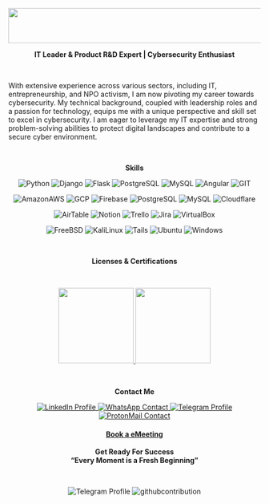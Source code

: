 <!DOCTYPE html>
<html lang="en">
<head>
    <meta charset="UTC+3">
    <meta name="viewport" content="width=device-width, initial-scale=1.0">
</head>

<p align="center">
    <a href="https://berson.io/">
        <img src="https://github.com/bersonio/bersonio/blob/main/VB.png" style="width:550px;height:70px;">
    </a>
</p>

<p align="center">
    <b>IT Leader & Product R&D Expert | Cybersecurity Enthusiast</b>
</p> 

<br>

<p align="left">
    With extensive experience across various sectors, including IT, entrepreneurship, and NPO activism, I am now pivoting my career towards cybersecurity. My technical background, coupled with leadership roles and a passion for technology, equips me with a unique perspective and skill set to excel in cybersecurity. I am eager to leverage my IT expertise and strong problem-solving abilities to protect digital landscapes and contribute to a secure cyber environment. 
</p> 

<br>

<p align="center">
    <b>Skills</b>
</p> 

<p align="center">
    <img src="https://img.shields.io/badge/Python-3776AB?style=for-the-badge&logo=python&logoColor=white" alt="Python">
    <img src="https://img.shields.io/badge/Django-092E20?style=for-the-badge&logo=django&logoColor=white" alt="Django">    
    <img src="https://img.shields.io/badge/Flask-000000?style=for-the-badge&logo=flask&logoColor=white" alt="Flask">  
    <img src="https://img.shields.io/badge/PostgreSQL-316192?style=for-the-badge&logo=postgresql&logoColor=white" alt="PostgreSQL">
    <img src="https://img.shields.io/badge/MySQL-00000F?style=for-the-badge&logo=mysql&logoColor=white" alt="MySQL">
    <img src="https://img.shields.io/badge/Angular-DD0031?style=for-the-badge&logo=angular&logoColor=white" alt="Angular"> 
    <img src="https://img.shields.io/badge/GIT-E44C30?style=for-the-badge&logo=git&logoColor=white" alt="GIT"> 


</p>

<p align="center">
    <img src="https://img.shields.io/badge/Amazon_AWS-FF9900?style=for-the-badge&logo=amazonaws&logoColor=white" alt="AmazonAWS">
    <img src="https://img.shields.io/badge/Google_Cloud-4285F4?style=for-the-badge&logo=google-cloud&logoColor=white" alt="GCP">    
    <img src="https://img.shields.io/badge/Firebase-039BE5?style=for-the-badge&logo=Firebase&logoColor=white" alt="Firebase">  
    <img src="https://img.shields.io/badge/PostgreSQL-316192?style=for-the-badge&logo=postgresql&logoColor=white" alt="PostgreSQL">
    <img src="https://img.shields.io/badge/MySQL-00000F?style=for-the-badge&logo=mysql&logoColor=white" alt="MySQL">
    <img src="https://img.shields.io/badge/Cloudflare-F38020?style=for-the-badge&logo=Cloudflare&logoColor=white" alt="Cloudflare"> 
</p>

<p align="center">
    <img src="https://img.shields.io/badge/Airtable-18BFFF?style=for-the-badge&logo=Airtable&logoColor=white" alt="AirTable">
    <img src="https://img.shields.io/badge/Notion-000000?style=for-the-badge&logo=notion&logoColor=white" alt="Notion">    
    <img src="https://img.shields.io/badge/Trello-0052CC?style=for-the-badge&logo=trello&logoColor=white" alt="Trello">
    <img src="https://img.shields.io/badge/Jira-0052CC?style=for-the-badge&logo=Jira&logoColor=white" alt="Jira">   
    <img src="https://img.shields.io/badge/VirtualBox-183A61?logo=virtualbox&logoColor=white&style=for-the-badge" alt="VirtualBox">
</p>

<p align="center">
    <img src="https://img.shields.io/badge/freebsd-AB2B28?style=for-the-badge&logo=freebsd&logoColor=white" alt="FreeBSD">
    <img src="https://img.shields.io/badge/Kali_Linux-557C94?style=for-the-badge&logo=kali-linux&logoColor=white" alt="KaliLinux">
    <img src="https://img.shields.io/badge/Tails%20-56347C?&style=for-the-badge&logo=tails&logoColor=white" alt="Tails">    
    <img src="https://img.shields.io/badge/Ubuntu-E95420?style=for-the-badge&logo=ubuntu&logoColor=white" alt="Ubuntu">  
    <img src="https://img.shields.io/badge/Windows-0078D6?style=for-the-badge&logo=windows&logoColor=white" alt="Windows"> 
</p>

<br>

<p align="center">
    <b>Licenses & Certifications</b>
</p> 

<br>

<p align="center">
        <a href="https://www.coursera.org/account/accomplishments/specialization/certificate/8P6XKCQF2HXV" target="_blank" rel="noopener noreferrer">
            <img src="https://github.com/bersonio/bersonio/blob/main/googleitsupport.png" style="width:150px;height:150px;">
        </a>
         <a href="https://www.coursera.org/account/accomplishments/specialization/certificate/8P6XKCQF2HXV" target="_blank" rel="noopener noreferrer">
            <img src="https://github.com/bersonio/bersonio/blob/main/googlecyber.png" style="width:150px;height:150px;">
        </a>
</p>

<br>

<p align="center">
    <b>Contact Me</b>
</p>

<p align="center">
    <a href="https://www.linkedin.com/in/bersonio/" target="_blank">
        <img src="https://img.shields.io/badge/LinkedIn-0077B5?style=for-the-badge&logo=linkedin&logoColor=white" alt="LinkedIn Profile">
    </a>
    <a href="https://wa.me/972547999309" target="_blank">
        <img src="https://img.shields.io/badge/WhatsApp-25D366?style=for-the-badge&logo=whatsapp&logoColor=white" alt="WhatsApp Contact">
    </a>
    <a href="https://t.me/vladimirberson" target="_blank">
        <img src="https://img.shields.io/badge/Telegram-2CA5E0?style=for-the-badge&logo=telegram&logoColor=white" alt="Telegram Profile">
    </a>
    <a href="mailto:vladimir.berson@proton.me" target="_blank">
        <img src="https://img.shields.io/badge/ProtonMail-8B89CC?style=for-the-badge&logo=protonmail&logoColor=white" alt="ProtonMail Contact">
    </a>
</p>

<h4 align="center">
    <a href="https://calendar.app.google/NFkThCGpSLE5ER4JA"><b>Book a eMeeting</b></a>
</h4>

<p align="center">
    <b>Get Ready For Success</b> <br>
    <b>“Every Moment is a Fresh Beginning”</b>
</p>

<br>

<p align="center">
   <img src="https://github-readme-stats.vercel.app/api?username=bersonio&theme=blue-green" alt="Telegram Profile">
   <img src="https://github.com/bersonio/bersonio/blob/main/github-user-contribution.svg" alt="githubcontribution">
</p>
